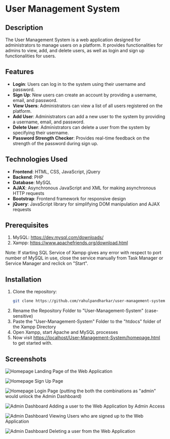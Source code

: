 # User Management System

## Description
The User Management System is a web application designed for administrators to manage users on a platform. It provides functionalities for admins to view, add, and delete users, as well as login and sign up functionalities for users.

## Features
- **Login**: Users can log in to the system using their username and password.
- **Sign Up**: New users can create an account by providing a username, email, and password.
- **View Users**: Administrators can view a list of all users registered on the platform.
- **Add User**: Administrators can add a new user to the system by providing a username, email, and password.
- **Delete User**: Administrators can delete a user from the system by specifying their username.
- **Password Strength Checker**: Provides real-time feedback on the strength of the password during sign up.

## Technologies Used
- **Frontend**: HTML, CSS, JavaScript, jQuery
- **Backend**: PHP
- **Database**: MySQL
- **AJAX**: Asynchronous JavaScript and XML for making asynchronous HTTP requests
- **Bootstrap**: Frontend framework for responsive design
- **jQuery**: JavaScript library for simplifying DOM manipulation and AJAX requests

## Prerequisites
1. MySQL: <https://dev.mysql.com/downloads/>
2. Xampp: <https://www.apachefriends.org/download.html>

Note: If starting SQL Service of Xampp gives any error with respect to port number of MySQL in use, close the service manually from Task Manager or Service Manager and reclick on "Start".

## Installation
1. Clone the repository:
   ```bash
   git clone https://github.com/rahulpandharkar/user-management-system.git
2. Rename the Repository Folder to "User-Management-System" (case-sensitive)
3. Paste the "User-Management-System" Folder to the "htdocs" folder of the Xampp Directory
4. Open Xampp, start Apache and MySQL processes
5. Now visit <https://localhost/User-Management-System/homepage.html> to get started with.

## Screenshots

![Homepage](screenshots/homepage-1.png)
Landing Page of the Web Application

![Homepage](screenshots/homepage-2.png)
Sign Up Page 

![Homepage](screenshots/homepage-3.png)
Login Page (putting the both the combinations as "admin" would unlock the Admin Dashboard)

![Admin Dashboard](screenshots/admin-dashboard-1.png)
Adding a user to the Web Application by Admin Access

![Admin Dashboard](screenshots/admin-dashboard-2.png)
Viewing Users who are signed up to the Web Application

![Admin Dashboard](screenshots/admin-dashboard-3.png)
Deleting a user from the Web Application

